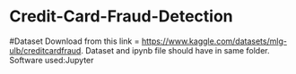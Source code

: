 # Credit-Card-Fraud-Detection
#Dataset Download from this link = https://www.kaggle.com/datasets/mlg-ulb/creditcardfraud.
Dataset and ipynb file should have in same folder.
Software used:Jupyter

